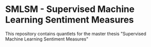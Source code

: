 # SMLSM - Supervised Machine Learning Sentiment Measures
This repository contains quantlets for the master thesis "Supervised Machine Learning Sentiment Measures"
